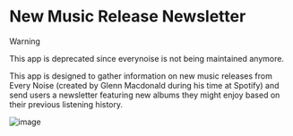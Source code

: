 # New Music Release Newsletter

> [!WARNING]  
> This app is deprecated since everynoise is not being maintained anymore.

This app is designed to gather information on new music releases from Every Noise (created by Glenn Macdonald during his time at Spotify) and send users a newsletter featuring new albums they might enjoy based on their previous listening history.

![image](https://github.com/GitXenon/new_music_release/assets/46031014/80d21ea8-8523-42be-bc97-b26be8504f79)
